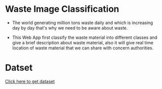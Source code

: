 # Waste Image Classification

* The world generating million tons waste daily and which is increasing day by day that's why we need to be aware about waste.

* This Web App first classify the waste material into different classes and give a brief description about waste material, also it will give real time location of waste material that we can share with concern authorities.

# Datset
[Click here to get dataset](https://drive.google.com/drive/folders/1lapZMDiXVqU9mvFSqSF4-pXJeT8Vzz8-)

